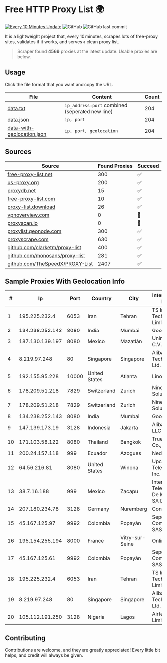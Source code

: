 
# Free HTTP Proxy List 🌍

[![Every 10 Minutes Update](https://github.com/mertguvencli/http-proxy-list/actions/workflows/main.yml/badge.svg?branch=main)](https://github.com/mertguvencli/http-proxy-list/actions/workflows/main.yml)
![GitHub](https://img.shields.io/github/license/mertguvencli/http-proxy-list)
![GitHub last commit](https://img.shields.io/github/last-commit/mertguvencli/http-proxy-list)

It is a lightweight project that, every 10 minutes, scrapes lots of free-proxy sites, validates if it works, and serves a clean proxy list.


> Scraper found **4569** proxies at the latest update. Usable proxies are below.

## Usage

Click the file format that you want and copy the URL.


|File|Content|Count|
|----|-------|-----|
|[data.txt](https://raw.githubusercontent.com/mertguvencli/http-proxy-list/main/proxy-list/data.txt)|`ip_address:port` combined (seperated new line)|204|
|[data.json](https://raw.githubusercontent.com/mertguvencli/http-proxy-list/main/proxy-list/data.json)|`ip, port`|204|
|[data-with-geolocation.json](https://raw.githubusercontent.com/mertguvencli/http-proxy-list/main/proxy-list/data-with-geolocation.json)|`ip, port, geolocation`|204|

## Sources

|Source|Found Proxies|Succeed|
|------|-------------|-------|
|[free-proxy-list.net](https://free-proxy-list.net)|300|✅|
|[us-proxy.org](https://www.us-proxy.org)|200|✅|
|[proxydb.net](http://proxydb.net)|15|✅|
|[free-proxy-list.com](https://free-proxy-list.com/?page=&port=&type%5B%5D=http&type%5B%5D=https&up_time=0&search=Search)|10|✅|
|[proxy-list.download](https://www.proxy-list.download/HTTP)|26|✅|
|[vpnoverview.com](https://vpnoverview.com/privacy/anonymous-browsing/free-proxy-servers)|0|🚫|
|[proxyscan.io](https://www.proxyscan.io)|0|🚫|
|[proxylist.geonode.com](https://proxylist.geonode.com/api/proxy-list?limit=300&page=1&sort_by=lastChecked&sort_type=desc&protocols=http,https)|300|✅|
|[proxyscrape.com](https://api.proxyscrape.com/v2/?request=displayproxies&protocol=http&timeout=10000&country=all&ssl=all&anonymity=all)|630|✅|
|[github.com/clarketm/proxy-list](https://raw.githubusercontent.com/clarketm/proxy-list/master/proxy-list-raw.txt)|400|✅|
|[github.com/monosans/proxy-list](https://raw.githubusercontent.com/monosans/proxy-list/main/proxies/http.txt)|281|✅|
|[github.com/TheSpeedX/PROXY-List](https://raw.githubusercontent.com/TheSpeedX/PROXY-List/master/http.txt)|2407|✅|


## Sample Proxies With Geolocation Info

|#|Ip|Port|Country|City|Internet Service Provider|
|-|--|----|-------|----|-------------------------|
|1|195.225.232.4|6053|Iran|Tehran|TS Information Technology Limited|
|2|134.238.252.143|8080|India|Mumbai|Google LLC|
|3|187.130.139.197|8080|Mexico|Mazatlán|Uninet S.A. de C.V.|
|4|8.219.97.248|80|Singapore|Singapore|Alibaba (US) Technology Co., Ltd.|
|5|192.155.95.228|10000|United States|Atlanta|Linode, LLC|
|6|178.209.51.218|7829|Switzerland|Zurich|Nine Internet Solutions AG|
|7|178.209.51.218|7829|Switzerland|Zurich|Nine Internet Solutions AG|
|8|134.238.252.143|8080|India|Mumbai|Google LLC|
|9|147.139.173.19|3128|Indonesia|Jakarta|Alibaba.com LLC|
|10|171.103.58.122|8080|Thailand|Bangkok|True Internet Co., Ltd.|
|11|200.24.157.118|999|Ecuador|Azogues|Nedetel S.A.|
|12|64.56.216.81|8080|United States|Winona|Upchurch Telecom & Data, Inc.|
|13|38.7.16.188|999|Mexico|Zacapu|Internet Telefonia Y TV De Michoacan SA De CV|
|14|207.180.234.78|3128|Germany|Nuremberg|Contabo GmbH|
|15|45.167.125.97|9992|Colombia|Popayán|Sepcom Comunicaciones SAS|
|16|195.154.255.194|8000|France|Vitry-sur-Seine|Online S.A.S.|
|17|45.167.125.61|9992|Colombia|Popayán|Sepcom Comunicaciones SAS|
|18|195.225.232.4|6053|Iran|Tehran|TS Information Technology Limited|
|19|8.219.97.248|80|Singapore|Singapore|Alibaba (US) Technology Co., Ltd.|
|20|105.112.191.250|3128|Nigeria|Lagos|Airtel Networks Limited|



## Contributing

Contributions are welcome, and they are greatly appreciated! Every
little bit helps, and credit will always be given.

